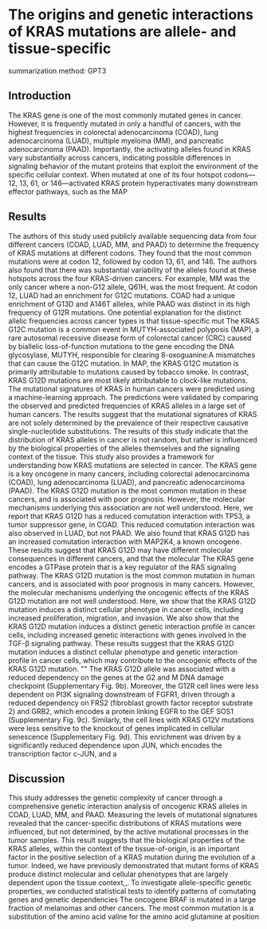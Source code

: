 # The origins and genetic interactions of KRAS mutations are allele- and tissue-specific

summarization method: GPT3

## Introduction

The KRAS gene is one of the most commonly mutated genes in cancer. However, it is frequently mutated in only a handful of cancers, with the highest frequencies in colorectal adenocarcinoma (COAD), lung adenocarcinoma (LUAD), multiple myeloma (MM), and pancreatic adenocarcinoma (PAAD). Importantly, the activating alleles found in KRAS vary substantially across cancers, indicating possible differences in signaling behavior of the mutant proteins that exploit the environment of the specific cellular context. When mutated at one of its four hotspot codons—12, 13, 61, or 146—activated KRAS protein hyperactivates many downstream effector pathways, such as the MAP

## Results

The authors of this study used publicly available sequencing data from four different cancers (COAD, LUAD, MM, and PAAD) to determine the frequency of KRAS mutations at different codons. They found that the most common mutations were at codon 12, followed by codon 13, 61, and 146. The authors also found that there was substantial variability of the alleles found at these hotspots across the four KRAS-driven cancers. For example, MM was the only cancer where a non-G12 allele, Q61H, was the most frequent. At codon 12, LUAD had an enrichment for G12C mutations. COAD had a unique enrichment of G13D and A146T alleles, while PAAD was distinct in its high frequency of G12R mutations. One potential explanation for the distinct allelic frequencies across cancer types is that tissue-specific mut
The KRAS G12C mutation is a common event in MUTYH-associated polyposis (MAP), a rare autosomal recessive disease form of colorectal cancer (CRC) caused by biallelic loss-of-function mutations to the gene encoding the DNA glycosylase, MUTYH, responsible for clearing 8-oxoguanine:A mismatches that can cause the G12C mutation. In MAP, the KRAS G12C mutation is primarily attributable to mutations caused by tobacco smoke. In contrast, KRAS G12D mutations are most likely attributable to clock-like mutations.
The mutational signatures of KRAS in human cancers were predicted using a machine-learning approach. The predictions were validated by comparing the observed and predicted frequencies of KRAS alleles in a large set of human cancers. The results suggest that the mutational signatures of KRAS are not solely determined by the prevalence of their respective causative single-nucleotide substitutions.
The results of this study indicate that the distribution of KRAS alleles in cancer is not random, but rather is influenced by the biological properties of the alleles themselves and the signaling context of the tissue. This study also provides a framework for understanding how KRAS mutations are selected in cancer.
The KRAS gene is a key oncogene in many cancers, including colorectal adenocarcinoma (COAD), lung adenocarcinoma (LUAD), and pancreatic adenocarcinoma (PAAD). The KRAS G12D mutation is the most common mutation in these cancers, and is associated with poor prognosis. However, the molecular mechanisms underlying this association are not well understood. Here, we report that KRAS G12D has a reduced comutation interaction with TP53, a tumor suppressor gene, in COAD. This reduced comutation interaction was also observed in LUAD, but not PAAD. We also found that KRAS G12D has an increased comutation interaction with MAP2K4, a known oncogene. These results suggest that KRAS G12D may have different molecular consequences in different cancers, and that the molecular
The KRAS gene encodes a GTPase protein that is a key regulator of the RAS signaling pathway. The KRAS G12D mutation is the most common mutation in human cancers, and is associated with poor prognosis in many cancers. However, the molecular mechanisms underlying the oncogenic effects of the KRAS G12D mutation are not well understood. Here, we show that the KRAS G12D mutation induces a distinct cellular phenotype in cancer cells, including increased proliferation, migration, and invasion. We also show that the KRAS G12D mutation induces a distinct genetic interaction profile in cancer cells, including increased genetic interactions with genes involved in the TGF-β signaling pathway. These results suggest that the KRAS G12D mutation induces a distinct cellular phenotype and genetic interaction profile in cancer cells, which may contribute to the oncogenic effects of the KRAS G12D mutation.
""
The KRAS G12D allele was associated with a reduced dependency on the genes at the G2 and M DNA damage checkpoint (Supplementary Fig. 9b). Moreover, the G12R cell lines were less dependent on PI3K signaling downstream of FGFR1, driven through a reduced dependency on FRS2 (fibroblast growth factor receptor substrate 2) and GRB2, which encodes a protein linking EGFR to the GEF SOS1 (Supplementary Fig. 9c). Similarly, the cell lines with KRAS G12V mutations were less sensitive to the knockout of genes implicated in cellular senescence (Supplementary Fig. 9d). This enrichment was driven by a significantly reduced dependence upon JUN, which encodes the transcription factor c-JUN, and a

## Discussion

This study addresses the genetic complexity of cancer through a comprehensive genetic interaction analysis of oncogenic KRAS alleles in COAD, LUAD, MM, and PAAD. Measuring the levels of mutational signatures revealed that the cancer-specific distributions of KRAS mutations were influenced, but not determined, by the active mutational processes in the tumor samples. This result suggests that the biological properties of the KRAS alleles, within the context of the tissue-of-origin, is an important factor in the positive selection of a KRAS mutation during the evolution of a tumor. Indeed, we have previously demonstrated that mutant forms of KRAS produce distinct molecular and cellular phenotypes that are largely dependent upon the tissue context,,. To investigate allele-specific genetic properties, we conducted statistical tests to identify patterns of comutating genes and genetic dependencies
The oncogene BRAF is mutated in a large fraction of melanomas and other cancers. The most common mutation is a substitution of the amino acid valine for the amino acid glutamine at position
